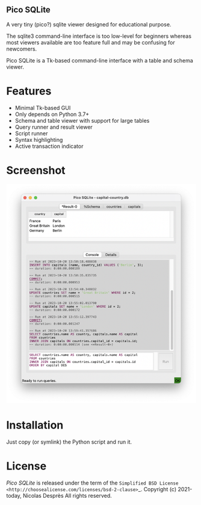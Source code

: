 Pico SQLite
------------

A very tiny (pico?) sqlite viewer designed for educational
purpose.

The sqlite3 command-line interface is too low-level for beginners
whereas most viewers available are too feature full and may be
confusing for newcomers.

Pico SQLite is a Tk-based command-line interface with a table and
schema viewer.

# Features
- Minimal Tk-based GUI
- Only depends on Python 3.7+
- Schema and table viewer with support for large tables
- Query runner and result viewer
- Script runner
- Syntax highlighting
- Active transaction indicator

# Screenshot

![Pico SQLite main window](Screenshot_mainwindow.png)

# Installation

Just copy (or symlink) the Python script and run it.

# License

*Pico SQLite* is released under the term of the
`Simplified BSD License <http://choosealicense.com/licenses/bsd-2-clause>`_.
Copyright (c) 2021-today, Nicolas Desprès
All rights reserved.
